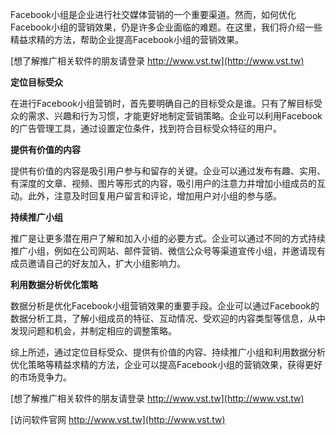 Facebook小组是企业进行社交媒体营销的一个重要渠道。然而，如何优化Facebook小组的营销效果，仍是许多企业面临的难题。在这里，我们将介绍一些精益求精的方法，帮助企业提高Facebook小组的营销效果。

[想了解推广相关软件的朋友请登录 http://www.vst.tw](http://www.vst.tw)

**定位目标受众**

在进行Facebook小组营销时，首先要明确自己的目标受众是谁。只有了解目标受众的需求、兴趣和行为习惯，才能更好地制定营销策略。企业可以利用Facebook的广告管理工具，通过设置定位条件，找到符合目标受众特征的用户。

**提供有价值的内容**

提供有价值的内容是吸引用户参与和留存的关键。企业可以通过发布有趣、实用、有深度的文章、视频、图片等形式的内容，吸引用户的注意力并增加小组成员的互动。此外，注意及时回复用户留言和评论，增加用户对小组的参与感。

**持续推广小组**

推广是让更多潜在用户了解和加入小组的必要方式。企业可以通过不同的方式持续推广小组，例如在公司网站、邮件营销、微信公众号等渠道宣传小组，并邀请现有成员邀请自己的好友加入，扩大小组影响力。

**利用数据分析优化策略**

数据分析是优化Facebook小组营销效果的重要手段。企业可以通过Facebook的数据分析工具，了解小组成员的特征、互动情况、受欢迎的内容类型等信息，从中发现问题和机会，并制定相应的调整策略。

综上所述，通过定位目标受众、提供有价值的内容、持续推广小组和利用数据分析优化策略等精益求精的方法，企业可以提高Facebook小组的营销效果，获得更好的市场竞争力。

[想了解推广相关软件的朋友请登录 http://www.vst.tw](http://www.vst.tw)


[访问软件官网 http://www.vst.tw](http://www.vst.tw)
